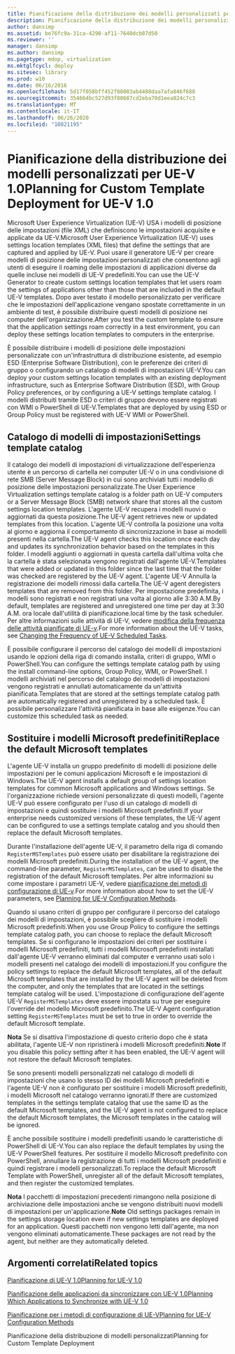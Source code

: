 ```yaml
---
title: Pianificazione della distribuzione dei modelli personalizzati per UE-V 1.0
description: Pianificazione della distribuzione dei modelli personalizzati per UE-V 1.0
author: dansimp
ms.assetid: be76fc9a-31ca-4290-af11-7640dcb87d50
ms.reviewer: ''
manager: dansimp
ms.author: dansimp
ms.pagetype: mdop, virtualization
ms.mktglfcycl: deploy
ms.sitesec: library
ms.prod: w10
ms.date: 06/16/2016
ms.openlocfilehash: 5d17f058bff452f88003ab4488daa7afa846f688
ms.sourcegitcommit: 354664bc527d93f80687cd2eba70d1eea024c7c3
ms.translationtype: MT
ms.contentlocale: it-IT
ms.lasthandoff: 06/26/2020
ms.locfileid: "10821195"
---
```

# <span data-ttu-id="fe74c-103">Pianificazione della distribuzione dei modelli personalizzati per UE-V 1.0</span><span class="sxs-lookup"><span data-stu-id="fe74c-103">Planning for Custom Template Deployment for UE-V 1.0</span></span>


<span data-ttu-id="fe74c-104">Microsoft User Experience Virtualization (UE-V) USA i modelli di posizione delle impostazioni (file XML) che definiscono le impostazioni acquisite e applicate da UE-V.</span><span class="sxs-lookup"><span data-stu-id="fe74c-104">Microsoft User Experience Virtualization (UE-V) uses settings location templates (XML files) that define the settings that are captured and applied by UE-V.</span></span> <span data-ttu-id="fe74c-105">Puoi usare il generatore UE-V per creare modelli di posizione delle impostazioni personalizzati che consentono agli utenti di eseguire il roaming delle impostazioni di applicazioni diverse da quelle incluse nei modelli di UE-V predefiniti.</span><span class="sxs-lookup"><span data-stu-id="fe74c-105">You can use the UE-V Generator to create custom settings location templates that let users roam the settings of applications other than those that are included in the default UE-V templates.</span></span> <span data-ttu-id="fe74c-106">Dopo aver testato il modello personalizzato per verificare che le impostazioni dell'applicazione vengano spostate correttamente in un ambiente di test, è possibile distribuire questi modelli di posizione nei computer dell'organizzazione.</span><span class="sxs-lookup"><span data-stu-id="fe74c-106">After you test the custom template to ensure that the application settings roam correctly in a test environment, you can deploy these settings location templates to computers in the enterprise.</span></span>

<span data-ttu-id="fe74c-107">È possibile distribuire i modelli di posizione delle impostazioni personalizzate con un'infrastruttura di distribuzione esistente, ad esempio ESD (Enterprise Software Distribution), con le preferenze dei criteri di gruppo o configurando un catalogo di modelli di impostazioni UE-V.</span><span class="sxs-lookup"><span data-stu-id="fe74c-107">You can deploy your custom settings location templates with an existing deployment infrastructure, such as Enterprise Software Distribution (ESD), with Group Policy preferences, or by configuring a UE-V settings template catalog.</span></span> <span data-ttu-id="fe74c-108">I modelli distribuiti tramite ESD o criteri di gruppo devono essere registrati con WMI o PowerShell di UE-V.</span><span class="sxs-lookup"><span data-stu-id="fe74c-108">Templates that are deployed by using ESD or Group Policy must be registered with UE-V WMI or PowerShell.</span></span>

## <span data-ttu-id="fe74c-109">Catalogo di modelli di impostazioni</span><span class="sxs-lookup"><span data-stu-id="fe74c-109">Settings template catalog</span></span>


<span data-ttu-id="fe74c-110">Il catalogo dei modelli di impostazioni di virtualizzazione dell'esperienza utente è un percorso di cartella nei computer UE-V o in una condivisione di rete SMB (Server Message Block) in cui sono archiviati tutti i modello di posizione delle impostazioni personalizzate.</span><span class="sxs-lookup"><span data-stu-id="fe74c-110">The User Experience Virtualization settings template catalog is a folder path on UE-V computers or a Server Message Block (SMB) network share that stores all the custom settings location templates.</span></span> <span data-ttu-id="fe74c-111">L'agente UE-V recupera i modelli nuovi o aggiornati da questa posizione.</span><span class="sxs-lookup"><span data-stu-id="fe74c-111">The UE-V agent retrieves new or updated templates from this location.</span></span> <span data-ttu-id="fe74c-112">L'agente UE-V controlla la posizione una volta al giorno e aggiorna il comportamento di sincronizzazione in base ai modelli presenti nella cartella.</span><span class="sxs-lookup"><span data-stu-id="fe74c-112">The UE-V agent checks this location once each day and updates its synchronization behavior based on the templates in this folder.</span></span> <span data-ttu-id="fe74c-113">I modelli aggiunti o aggiornati in questa cartella dall'ultima volta che la cartella è stata selezionata vengono registrati dall'agente UE-V.</span><span class="sxs-lookup"><span data-stu-id="fe74c-113">Templates that were added or updated in this folder since the last time that the folder was checked are registered by the UE-V agent.</span></span> <span data-ttu-id="fe74c-114">L'agente UE-V Annulla la registrazione dei modelli rimossi dalla cartella.</span><span class="sxs-lookup"><span data-stu-id="fe74c-114">The UE-V agent deregisters templates that are removed from this folder.</span></span> <span data-ttu-id="fe74c-115">Per impostazione predefinita, i modelli sono registrati e non registrati una volta al giorno alle 3:30 A.M.</span><span class="sxs-lookup"><span data-stu-id="fe74c-115">By default, templates are registered and unregistered one time per day at 3:30 A.M.</span></span> <span data-ttu-id="fe74c-116">ora locale dall'utilità di pianificazione.</span><span class="sxs-lookup"><span data-stu-id="fe74c-116">local time by the task scheduler.</span></span> <span data-ttu-id="fe74c-117">Per altre informazioni sulle attività di UE-V, vedere [modifica della frequenza delle attività pianificate di UE-v](changing-the-frequency-of-ue-v-scheduled-tasks.md).</span><span class="sxs-lookup"><span data-stu-id="fe74c-117">For more information about the UE-V tasks, see [Changing the Frequency of UE-V Scheduled Tasks](changing-the-frequency-of-ue-v-scheduled-tasks.md).</span></span>

<span data-ttu-id="fe74c-118">È possibile configurare il percorso del catalogo dei modelli di impostazioni usando le opzioni della riga di comando installa, criteri di gruppo, WMI o PowerShell.</span><span class="sxs-lookup"><span data-stu-id="fe74c-118">You can configure the settings template catalog path by using the install command-line options, Group Policy, WMI, or PowerShell.</span></span> <span data-ttu-id="fe74c-119">I modelli archiviati nel percorso del catalogo dei modelli di impostazioni vengono registrati e annullati automaticamente da un'attività pianificata.</span><span class="sxs-lookup"><span data-stu-id="fe74c-119">Templates that are stored at the settings template catalog path are automatically registered and unregistered by a scheduled task.</span></span> <span data-ttu-id="fe74c-120">È possibile personalizzare l'attività pianificata in base alle esigenze.</span><span class="sxs-lookup"><span data-stu-id="fe74c-120">You can customize this scheduled task as needed.</span></span>

## <span data-ttu-id="fe74c-121">Sostituire i modelli Microsoft predefiniti</span><span class="sxs-lookup"><span data-stu-id="fe74c-121">Replace the default Microsoft templates</span></span>


<span data-ttu-id="fe74c-122">L'agente UE-V installa un gruppo predefinito di modelli di posizione delle impostazioni per le comuni applicazioni Microsoft e le impostazioni di Windows.</span><span class="sxs-lookup"><span data-stu-id="fe74c-122">The UE-V agent installs a default group of settings location templates for common Microsoft applications and Windows settings.</span></span> <span data-ttu-id="fe74c-123">Se l'organizzazione richiede versioni personalizzate di questi modelli, l'agente UE-V può essere configurato per l'uso di un catalogo di modelli di impostazioni e quindi sostituire i modelli Microsoft predefiniti.</span><span class="sxs-lookup"><span data-stu-id="fe74c-123">If your enterprise needs customized versions of these templates, the UE-V agent can be configured to use a settings template catalog and you should then replace the default Microsoft templates.</span></span>

<span data-ttu-id="fe74c-124">Durante l'installazione dell'agente UE-V, il parametro della riga di comando `RegisterMSTemplates` può essere usato per disabilitare la registrazione dei modelli Microsoft predefiniti.</span><span class="sxs-lookup"><span data-stu-id="fe74c-124">During the installation of the UE-V agent, the command-line parameter, `RegisterMSTemplates`, can be used to disable the registration of the default Microsoft templates.</span></span> <span data-ttu-id="fe74c-125">Per altre informazioni su come impostare i parametri UE-V, vedere [pianificazione dei metodi di configurazione di UE-v](planning-for-ue-v-configuration-methods.md).</span><span class="sxs-lookup"><span data-stu-id="fe74c-125">For more information about how to set the UE-V parameters, see [Planning for UE-V Configuration Methods](planning-for-ue-v-configuration-methods.md).</span></span>

<span data-ttu-id="fe74c-126">Quando si usano criteri di gruppo per configurare il percorso del catalogo dei modelli di impostazioni, è possibile scegliere di sostituire i modelli Microsoft predefiniti.</span><span class="sxs-lookup"><span data-stu-id="fe74c-126">When you use Group Policy to configure the settings template catalog path, you can choose to replace the default Microsoft templates.</span></span> <span data-ttu-id="fe74c-127">Se si configurano le impostazioni dei criteri per sostituire i modelli Microsoft predefiniti, tutti i modelli Microsoft predefiniti installati dall'agente UE-V verranno eliminati dal computer e verranno usati solo i modelli presenti nel catalogo dei modelli di impostazioni.</span><span class="sxs-lookup"><span data-stu-id="fe74c-127">If you configure the policy settings to replace the default Microsoft templates, all of the default Microsoft templates that are installed by the UE-V agent will be deleted from the computer, and only the templates that are located in the settings template catalog will be used.</span></span> <span data-ttu-id="fe74c-128">L'impostazione di configurazione dell'agente UE-V `RegisterMSTemplates` deve essere impostata su true per eseguire l'override del modello Microsoft predefinito.</span><span class="sxs-lookup"><span data-stu-id="fe74c-128">The UE-V Agent configuration setting `RegisterMSTemplates` must be set to true in order to override the default Microsoft template.</span></span>

<span data-ttu-id="fe74c-129">**Nota**  Se si disattiva l'impostazione di questo criterio dopo che è stata abilitata, l'agente UE-V non ripristinerà i modelli Microsoft predefiniti.</span><span class="sxs-lookup"><span data-stu-id="fe74c-129">**Note** If you disable this policy setting after it has been enabled, the UE-V agent will not restore the default Microsoft templates.</span></span>

 

<span data-ttu-id="fe74c-130">Se sono presenti modelli personalizzati nel catalogo di modelli di impostazioni che usano lo stesso ID dei modelli Microsoft predefiniti e l'agente UE-V non è configurato per sostituire i modelli Microsoft predefiniti, i modelli Microsoft nel catalogo verranno ignorati.</span><span class="sxs-lookup"><span data-stu-id="fe74c-130">If there are customized templates in the settings template catalog that use the same ID as the default Microsoft templates, and the UE-V agent is not configured to replace the default Microsoft templates, the Microsoft templates in the catalog will be ignored.</span></span>

<span data-ttu-id="fe74c-131">È anche possibile sostituire i modelli predefiniti usando le caratteristiche di PowerShell di UE-V.</span><span class="sxs-lookup"><span data-stu-id="fe74c-131">You can also replace the default templates by using the UE-V PowerShell features.</span></span> <span data-ttu-id="fe74c-132">Per sostituire il modello Microsoft predefinito con PowerShell, annullare la registrazione di tutti i modelli Microsoft predefiniti e quindi registrare i modelli personalizzati.</span><span class="sxs-lookup"><span data-stu-id="fe74c-132">To replace the default Microsoft Template with PowerShell, unregister all of the default Microsoft templates, and then register the customized templates.</span></span>

<span data-ttu-id="fe74c-133">**Nota**  I pacchetti di impostazioni precedenti rimangono nella posizione di archiviazione delle impostazioni anche se vengono distribuiti nuovi modelli di impostazioni per un'applicazione.</span><span class="sxs-lookup"><span data-stu-id="fe74c-133">**Note** Old settings packages remain in the settings storage location even if new settings templates are deployed for an application.</span></span> <span data-ttu-id="fe74c-134">Questi pacchetti non vengono letti dall'agente, ma non vengono eliminati automaticamente.</span><span class="sxs-lookup"><span data-stu-id="fe74c-134">These packages are not read by the agent, but neither are they automatically deleted.</span></span>

 

## <span data-ttu-id="fe74c-135">Argomenti correlati</span><span class="sxs-lookup"><span data-stu-id="fe74c-135">Related topics</span></span>


[<span data-ttu-id="fe74c-136">Pianificazione di UE-V 1.0</span><span class="sxs-lookup"><span data-stu-id="fe74c-136">Planning for UE-V 1.0</span></span>](planning-for-ue-v-10.md)

[<span data-ttu-id="fe74c-137">Pianificazione delle applicazioni da sincronizzare con UE-V 1.0</span><span class="sxs-lookup"><span data-stu-id="fe74c-137">Planning Which Applications to Synchronize with UE-V 1.0</span></span>](planning-which-applications-to-synchronize-with-ue-v-10.md)

[<span data-ttu-id="fe74c-138">Pianificazione per i metodi di configurazione di UE-V</span><span class="sxs-lookup"><span data-stu-id="fe74c-138">Planning for UE-V Configuration Methods</span></span>](planning-for-ue-v-configuration-methods.md)

<span data-ttu-id="fe74c-139">Pianificazione della distribuzione di modelli personalizzati</span><span class="sxs-lookup"><span data-stu-id="fe74c-139">Planning for Custom Template Deployment</span></span>
 

 





